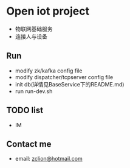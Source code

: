 # Open iot project
- 物联网基础服务
- 连接人与设备

## Run
- modify zk/kafka config file
- modify dispatcher/tcpserver config file
- init db(详情见BaseService下的README.md)
- run run-dev.sh

## TODO list
- IM

## Contact me
- email: zclion@hotmail.com



